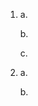 <!--- Write your answers for questions 1 and 2 here, making sure to label the answers with the question numbers.  No special formatting is required; however, if desired you can use the basic markdown syntax (https://www.markdownguide.org/cheat-sheet/) and view the result by right-clicking the file and selecting 'Open Preview'. -->

1. 
    a. 

    b. 

    c. 
2. 
    a.

    b. 